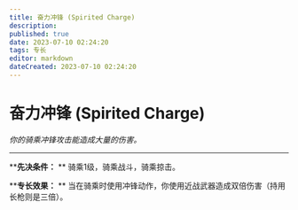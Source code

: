 ```yaml
---
title: 奋力冲锋 (Spirited Charge)
description: 
published: true
date: 2023-07-10 02:24:20
tags: 专长
editor: markdown
dateCreated: 2023-07-10 02:24:20
---
```


# 奋力冲锋 (Spirited Charge)

_你的骑乘冲锋攻击能造成大量的伤害。_

---

****先决条件：** ** 骑乘1级，骑乘战斗，骑乘掠击。

****专长效果：** ** 当在骑乘时使用冲锋动作，你使用近战武器造成双倍伤害（持用长枪则是三倍）。

